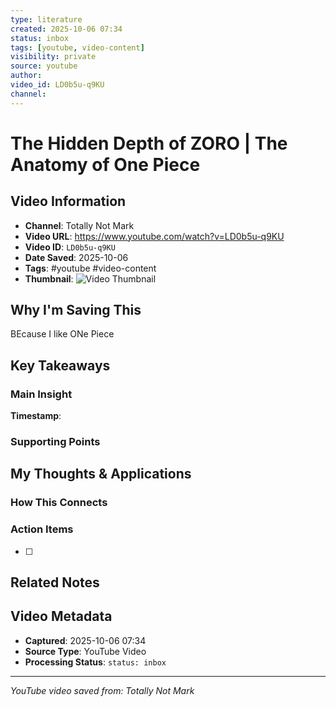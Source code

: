 ```yaml
---
type: literature
created: 2025-10-06 07:34
status: inbox
tags: [youtube, video-content]
visibility: private
source: youtube
author: 
video_id: LD0b5u-q9KU
channel: 
---
```



# The Hidden Depth of ZORO | The Anatomy of One Piece

## Video Information
- **Channel**: Totally Not Mark
- **Video URL**: https://www.youtube.com/watch?v=LD0b5u-q9KU
- **Video ID**: `LD0b5u-q9KU`
- **Date Saved**: 2025-10-06
- **Tags**: #youtube #video-content
- **Thumbnail**: ![Video Thumbnail](https://i.ytimg.com/vi/LD0b5u-q9KU/hqdefault.jpg)

## Why I'm Saving This
BEcause I like ONe Piece

## Key Takeaways
<!-- As you watch, capture key points here -->

### Main Insight
> 

**Timestamp**: 

### Supporting Points
<!-- Add more as you watch -->

## My Thoughts & Applications

### How This Connects
<!-- Links to your existing knowledge -->

### Action Items
- [ ] 

## Related Notes
<!-- Add [[wiki-links]] as you make connections -->

## Video Metadata
<!-- Auto-filled for future reference -->
- **Captured**: 2025-10-06 07:34
- **Source Type**: YouTube Video
- **Processing Status**: `status: inbox`

---
*YouTube video saved from: Totally Not Mark*

